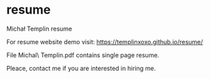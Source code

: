 # resume
Michał Templin resume

For resume website demo visit: https://templinxoxo.github.io/resume/

File Michal\ Templin.pdf contains single page resume.

Pleace, contact me if you are interested in hiring me.
